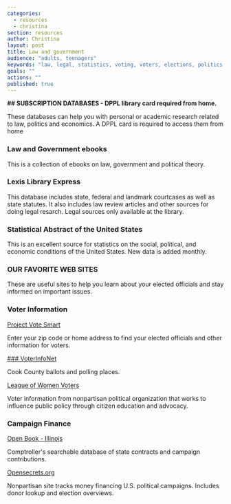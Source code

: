 ```yaml
---
categories: 
  - resources
  - christina
section: resources
author: Christina
layout: post
title: Law and government
audience: "adults, teenagers"
keywords: "law, legal, statistics, voting, voters, elections, politics, politicians, polling place"
goals: ""
actions: ""
published: true
---
```


**##  SUBSCRIPTION DATABASES - DPPL library card required from home.**

These databases can help you with personal or academic research related to law, politics and economics. A DPPL card is required to access them from home

### Law and Government ebooks

This is a collection of ebooks on law, government and political theory.

### Lexis Library Express

This database includes state, federal and landmark courtcases as well as state statutes. It also includes law review articles and other sources for doing legal resarch. Legal sources only available at the library.

### Statistical Abstract of the United States

This is an excellent source for statistics on the social, political, and economic conditions of the United States. New data is added monthly.
 
### OUR FAVORITE WEB SITES

These are useful sites to help you learn about your elected officials and stay informed on important issues.

### Voter Information

[Project Vote Smart](votesmart.org)

Enter your zip code or home address to find your elected officials and other information for voters.

[### VoterInfoNet](http://www.voterinfonet.com/)

Cook County ballots and polling places. 

[League of Women Voters](http://www.lwv.org)

Voter information from nonpartisan political organization that works to influence public policy through citizen education and advocacy. 

### Campaign Finance

[Open Book - Illinois](http://www.openbook.illinoiscomptroller.com/)

Comptroller's searchable database of state contracts and campaign contributions.
 
[Opensecrets.org](http://www.opensecrets.org/)

Nonpartisan site tracks money financing U.S. political campaigns. Includes donor lookup and election overviews. 
